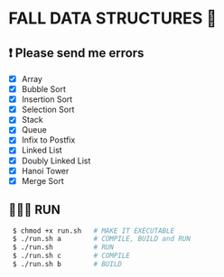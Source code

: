 # FALL DATA STRUCTURES 🚀 
## ❗ Please send me errors

- [x] Array
- [x] Bubble Sort
- [x] Insertion Sort
- [x] Selection Sort
- [x] Stack
- [x] Queue
- [x] Infix to Postfix
- [x] Linked List
- [x] Doubly Linked List
- [x] Hanoi Tower
- [x] Merge Sort

## 🏃🏻‍♂️ RUN
``` bash
 $ chmod +x run.sh   # MAKE IT EXECUTABLE
 $ ./run.sh a        # COMPILE, BUILD and RUN
 $ ./run.sh          # RUN
 $ ./run.sh c        # COMPILE
 $ ./run.sh b        # BUILD
```

